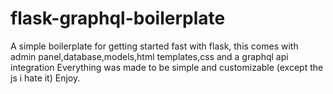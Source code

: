 # flask-graphql-boilerplate
A simple boilerplate for getting started fast with flask, this comes with admin panel,database,models,html templates,css and a graphql api integration
Everything was made to be simple and customizable (except the js i hate it)
Enjoy.
